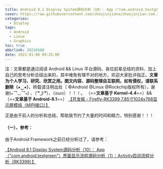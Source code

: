 ```yaml
---
title: Android 8.1 Display System源码分析（10）： App（"com.android.testgreen"）界面显示流程源码分析（1）：Activity启动流程分析（RK3399）
cover: https://raw.githubusercontent.com/zhoujinjiana/zhoujinjian.com.images/master/post.cover.pictures/bing-wallpaper-2018.04.19.jpg
categories: 
  - Display
tags:
  - Android
  - Linux
  - Graphics
toc: true
abbrlink: 20210108
date: 2021-01-08 09:25:00
---
```




注：文章都是通过阅读 Android  && Linux 平台源码、各位前辈总结的资料、加上自己的思考分析总结出来的，其中难免有理不对的地方，欢迎大家批评指正。**文章为个人学习、研究、欣赏之用。图文内容、源码整理自互联网，如有侵权，请联系删除（◕‿◕）**，转载请注明出处（ ©Android @Linux @Rockchip版权所有），谢谢(๑乛◡乛๑) 、（ ͡° ͜ʖ ͡°）、（ಡωಡ）！！！。
（==**文章基于 Kernel-4.4**==）&&（==**文章基于 Android-8.1**==）
[【开发板 - Firefly-RK3399 7.85寸1024x768显示屏模组（MIPI接口）】](http://wiki.t-firefly.com/zh_CN/Firefly-RK3399/compile_android8.1_firmware.html#)

正是由于前人的分析和总结，帮助我节约了大量的时间和精力，特别感谢！！！

#### （一）、参考：
由于Android Framework之前已经分析过了，请参考：

[【Android 8.1 Display System源码分析（10）： App（"com.android.testgreen"）界面显示流程源码分析（1）：Activity启动流程分析（RK3399）】](https://zhoujinjian.com/posts/20190726/)

